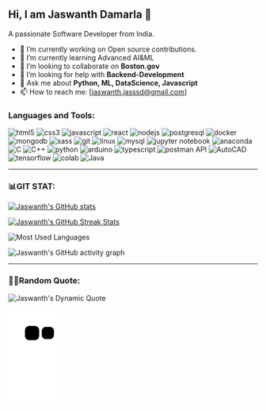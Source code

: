 ## Hi, I am Jaswanth Damarla 👋

A passionate Software Developer from India. 

- 🔭 I’m currently working on Open source contributions.
- 🌱 I’m currently learning Advanced AI&ML
- 👯 I’m looking to collaborate on **Boston.gov**
- 🤔 I’m looking for help with **Backend-Development**
- 💬 Ask me about **Python, ML, DataScience, Javascript** 
- 📫 How to reach me: [jaswanth.jasssd@gmail.com]

### Languages and Tools:
<p align="left">
  <img src="https://cdn.jsdelivr.net/gh/devicons/devicon/icons/html5/html5-original.svg" alt="html5" width="40" height="40"/>
  <img src="https://cdn.jsdelivr.net/gh/devicons/devicon/icons/css3/css3-original.svg" alt="css3" width="40" height="40"/>
  <img src="https://cdn.jsdelivr.net/gh/devicons/devicon/icons/javascript/javascript-original.svg" alt="javascript" width="40" height="40"/>
  <img src="https://cdn.jsdelivr.net/gh/devicons/devicon/icons/react/react-original.svg" alt="react" width="40" height="40"/>
  <img src="https://cdn.jsdelivr.net/gh/devicons/devicon/icons/nodejs/nodejs-original.svg" alt="nodejs" width="40" height="40"/>
  <img src="https://cdn.jsdelivr.net/gh/devicons/devicon/icons/postgresql/postgresql-original.svg" alt="postgresql" width="40" height="40"/>
  <img src="https://cdn.jsdelivr.net/gh/devicons/devicon/icons/docker/docker-original.svg" alt="docker" width="40" height="40"/>
  <img src="https://cdn.jsdelivr.net/gh/devicons/devicon/icons/mongodb/mongodb-original.svg" alt="mongodb" width="40" height="40"/>
  <img src="https://cdn.jsdelivr.net/gh/devicons/devicon/icons/sass/sass-original.svg" alt="sass" width="40" height="40"/>
  <img src="https://cdn.jsdelivr.net/gh/devicons/devicon/icons/git/git-original.svg" alt="git" width="40" height="40"/>
  <img src="https://cdn.jsdelivr.net/gh/devicons/devicon/icons/linux/linux-original.svg" alt="linux" width="40" height="40"/>
  <img src="https://cdn.jsdelivr.net/gh/devicons/devicon/icons/mysql/mysql-original.svg" alt="mysql" width="40" height="40"/>
  <img src="https://cdn.jsdelivr.net/gh/devicons/devicon/icons/jupyter/jupyter-original.svg" alt="jupyter notebook" width="40" height="40"/>
  <img src="https://upload.wikimedia.org/wikipedia/en/c/cd/Anaconda_Logo.png" alt="anaconda" width="40" height="40"/>
  <img src="https://cdn.jsdelivr.net/gh/devicons/devicon/icons/c/c-original.svg" alt="C" width="40" height="40"/>
  <img src="https://cdn.jsdelivr.net/gh/devicons/devicon/icons/cplusplus/cplusplus-original.svg" alt="C++" width="40" height="40"/>
  <img src="https://cdn.jsdelivr.net/gh/devicons/devicon/icons/python/python-original.svg" alt="python" width="40" height="40"/>
  <img src="https://img.icons8.com/ios-filled/50/000000/arduino.png" alt="arduino" width="40" height="40"/>
  <img src="https://cdn.jsdelivr.net/gh/devicons/devicon/icons/typescript/typescript-original.svg" alt="typescript" width="40" height="40"/>
  <img src="https://cdn.jsdelivr.net/gh/devicons/devicon/icons/postman/postman-original.svg" alt="postman API" width="40" height="40"/>
  <img src="https://img.icons8.com/color/48/000000/autocad.png" alt="AutoCAD" width="40" height="40"/>
  <img src="https://cdn.jsdelivr.net/gh/devicons/devicon/icons/tensorflow/tensorflow-original.svg" alt="tensorflow" width="40" height="40"/>
  <img src="https://upload.wikimedia.org/wikipedia/commons/d/d0/Google_Colaboratory_SVG_Logo.svg" alt="colab" width="40" height="40"/>
  <img src="https://cdn.jsdelivr.net/gh/devicons/devicon/icons/java/java-original.svg" alt="Java" width="40" height="40"/>










 
  
 

  
  


  


</p>

---

### 📊GIT STAT:

[![Jaswanth's GitHub stats](https://github-readme-stats.vercel.app/api?username=jaswanth-damarla&show_icons=true&theme=gruvbox)](https://github.com/anuraghazra/github-readme-stats) 

[![Jaswanth's GitHub Streak Stats](https://github-readme-streak-stats.herokuapp.com/?user=jaswanth-damarla&theme=gruvbox&hide_border=true&cache_seconds=86400)](https://git.io/streak-stats)

![Most Used Languages](https://github-readme-stats.vercel.app/api/top-langs/?username=jaswanth-damarla&layout=compact&theme=gruvbox)

![Jaswanth's GitHub activity graph](https://github-readme-activity-graph.vercel.app/graph?username=jaswanth-damarla&bg_color=ffffff&color=333333&line=ff7300&point=ffcc00&area=true&hide_border=true)

<hr> 

### ✍🏻Random Quote:

![Jaswanth's Dynamic Quote](https://quotes-github-readme.vercel.app/api?type=vertical&theme=cobalt)



![Snake animation](https://raw.githubusercontent.com/jaswanth-damarla/jaswanth-damarla/output/github-contribution-grid-snake.svg)

